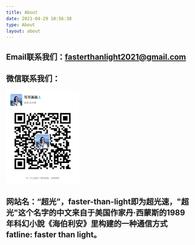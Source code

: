 ```yaml
---
title: About
date: 2021-04-29 10:56:38
type: About
layout: about
---
```


## Email联系我们：fasterthanlight2021@gmail.com

## 微信联系我们：

<img src="https://raw.githubusercontent.com/Sterncat/BlogPics/main/GeneralPurpose/IMG_3060.JPG" style="zoom:25%;" />

## 网站名：“超光”，faster-than-light即为超光速，"超光"这个名字的中文来自于美国作家丹·西蒙斯的1989年科幻小說《海伯利安》里构建的一种通信方式fatline: faster than light。
